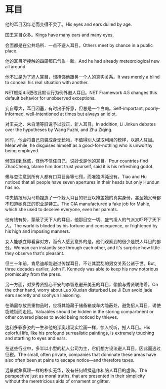 # 耳目

<p><span class="chinese">他的耳目因年老而变得不灵了。</span><span class="english">His eyes and ears dulled by age.</span></p>

<p><span class="chinese">国王耳目众多。</span><span class="english">Kings have many ears and many eyes.</span></p>

<p><span class="chinese">会面都是在公共场所．一点不避人耳目。</span><span class="english">Others meet by chance in a public place.</span></p>

<p><span class="chinese">他的耳目所接触的四周都已气象一新。</span><span class="english">And he had already meteorological new all around.</span></p>

<p><span class="chinese">他不过是为了遮人耳目，想掩饰他跟另一个人的真实关系。</span><span class="english">It was merely a blind to conceal his real situation with another.</span></p>

<p><span class="chinese">NET框架4.5更改此默认行为例外避人耳目。</span><span class="english">NET Framework 4.5 changes this default behavior for unobserved exceptions.</span></p>

<p><span class="chinese">妄自尊大，耳目闭塞，有时出于好意，但总是一个白痴。</span><span class="english">Self-important, poorly-informed, well-intentioned at times but always an idiot.</span></p>

<p><span class="chinese">对王夫之、朱自清等旧说予以驳正，新人耳目。</span><span class="english">In addition, Li Jinkun debates over the hypotheses by Wang Fuzhi, and Zhu Ziqing.</span></p>

<p><span class="chinese">同时，他会将自己包装成身无长物，不值得别人谋取利用的模样，以避人耳目。</span><span class="english">Meanwhile, he disguises himself as a good-for-nothing who is unworthy being employed.</span></p>

<p><span class="chinese">倾国找到赵盛，怪他不信任自己，说妙戈是他的耳目。</span><span class="english">Pour countries find ZhaoCheng, blame him dont trust yourself, said it is his refreshing godot.</span></p>

<p><span class="chinese">鯈与忽注意到所有人都有口耳目鼻等七窍，而唯独浑沌没有。</span><span class="english">Tiao and Hu noticed that all people have seven apertures in their heads but only Hundun has no.</span></p>

<p><span class="chinese">中央情报局为马勒捏造了一个躲人耳目的职业以掩盖她的真实身份，甚至她父母都不知道她真正的职业是特工。</span><span class="english">The CIA manufactured a fake job for Mahle, which she used to deceive everyone, even her parents.</span></p>

<p><span class="chinese">他有钱有势，蒙蔽了天下人的耳目，他那目空一切、盛气凌人的气派又吓坏了天下人。</span><span class="english">The world is blinded by his fortune and consequence, or frightened by his high and imposing manners.</span></p>

<p><span class="chinese">女人能够立即看穿对方，而令人感到意外的是，他们观察到的很少是悦人耳目的部分。</span><span class="english">Woman can instantly see through each other, and it's surprise how little they observe that's pleasant.</span></p>

<p><span class="chinese">但三十年前，肯尼迪却能避过传媒耳目，不让其混乱的男女关系公诸于世。</span><span class="english">But, three decades earlier, John F. Kennedy was able to keep his now notorious promiscuity from the press.</span></p>

<p><span class="chinese">另一方面，对罗秀贤担心不安的李智恩避开美玉的耳目，偷偷与秀贤联络着。</span><span class="english">On the other hand, worry about Luo Xiuxian disturbed Lee Ji Eun avoid jade ears secretly and soohyun liaisoning.</span></p>

<p><span class="chinese">在确需存放贵重物品时，应将其隐藏于储备箱或车内隐蔽处，避免招人耳目，诱使窃贼铤而走险。</span><span class="english">Valuables should be hidden in the storing compartment or other covered places to avoid being noticed by thieves.</span></p>

<p><span class="chinese">达利多彩多姿的一生和他的深奥超现实绘画一样，惊人视听，撼人耳目。</span><span class="english">His colorful life, like his profound surrealistic paintings, is extremely touching and startling to eyes and ears.</span></p>

<p><span class="chinese">在这些行业中，多半以小型的私人公司为主，它们想方设法避人耳目，因此而逃过征税。</span><span class="english">The small, often private, companies that dominate these areas have also often been at pains to escape notice—and therefore taxes.</span></p>

<p><span class="chinese">远景就象真理一样的朴实无华，没有任何矫揉造作和脑人耳目的虚饰。</span><span class="english">The perspective just as moral truths, that are presented in their simplicity without the meretricious aids of ornament or glitter.</span></p>

